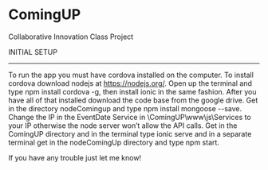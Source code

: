 # ComingUP
Collaborative Innovation Class Project

INITIAL SETUP
*****************************************************************************************************
To run the app you must have cordova installed on the computer. To install cordova download nodejs at https://nodejs.org/. 
Open up the terminal and type npm install cordova -g, then install ionic in the same fashion.
 After you have all of that installed download the code base from the google drive.
Get in the directory nodeComingup and type npm install mongoose --save.
Change the IP in the EventDate Service in \ComingUP\www\js\Services to your IP otherwise the node server won’t allow the API calls.
Get in the ComingUP directory and in the terminal type ionic serve and in a separate terminal get in the nodeComingUp directory and type npm start. 



If you have any trouble just let me know!